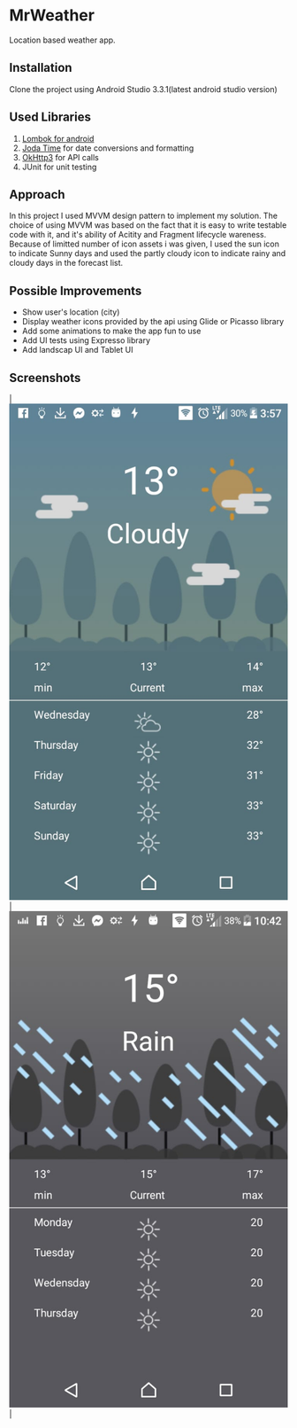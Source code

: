 # MrWeather

Location based weather app. 

## Installation
Clone the project using Android Studio 3.3.1(latest android studio version)


## Used Libraries
1. [Lombok for android](https://projectlombok.org/setup/android)
2. [Joda Time](https://github.com/dlew/joda-time-android) for date conversions and formatting
3. [OkHttp3](https://github.com/square/okhttp) for API calls
4. JUnit for unit testing

## Approach
In this project I used MVVM design pattern to implement my solution. The choice of using MVVM was based on the fact that it is easy to write testable code with it, and it's ability of Acitity and Fragment lifecycle wareness. Because of limitted number of icon assets i was given, I used the sun icon to indicate Sunny days and used the partly cloudy icon to indicate rainy and cloudy days in the forecast list.

## Possible Improvements
* Show user's location (city)
* Display weather icons provided by the api using Glide or Picasso library
* Add some animations to make the app fun to use
* Add UI tests using Expresso library
* Add landscap UI and Tablet UI

## Screenshots
|![alt text](https://github.com/MMolieleng/MrWeather/blob/master/cloudy.jpeg) | ![alt text](https://github.com/MMolieleng/MrWeather/blob/master/rainy.jpeg) | 
